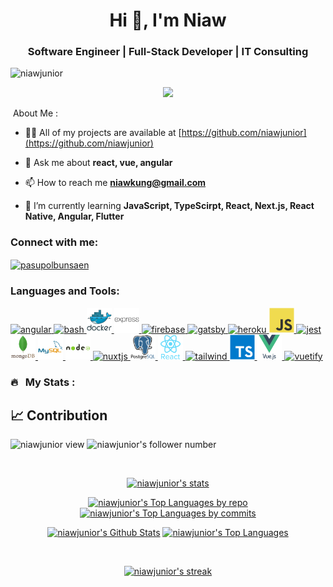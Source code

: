 <h1 align="center">Hi 👋, I'm Niaw</h1>
<h3 align="center">Software Engineer | Full-Stack Developer | IT Consulting</h3>

<p align="left"> <img src="https://komarev.com/ghpvc/?username=niawjunior&label=Profile%20views&color=0e75b6&style=flat" alt="niawjunior" /> </p>

<p align="center"><img src="https://media.tenor.com/V6n6v8qdRn0AAAAM/typing-fast-typing.gif" width="100" height="auto"  /></p>

&nbsp;About Me :

- 👨‍💻 All of my projects are available at [https://github.com/niawjunior](https://github.com/niawjunior)

- 💬 Ask me about **react, vue, angular**

- 📫 How to reach me **niawkung@gmail.com**

- 🌱 I’m currently learning **JavaScript, TypeScirpt, React, Next.js, React Native, Angular, Flutter**

<h3 align="left">Connect with me:</h3>
<p align="left">
<a href="https://linkedin.com/in/pasupolbunsaen" target="blank"><img align="center" src="https://raw.githubusercontent.com/rahuldkjain/github-profile-readme-generator/master/src/images/icons/Social/linked-in-alt.svg" alt="pasupolbunsaen" height="30" width="40" /></a>
</p>

<h3 align="left">Languages and Tools:</h3>
<p align="left"> <a href="https://angular.io" target="_blank" rel="noreferrer"> <img src="https://angular.io/assets/images/logos/angular/angular.svg" alt="angular" width="40" height="40"/> </a> <a href="https://www.gnu.org/software/bash/" target="_blank" rel="noreferrer"> <img src="https://www.vectorlogo.zone/logos/gnu_bash/gnu_bash-icon.svg" alt="bash" width="40" height="40"/> </a> <a href="https://www.docker.com/" target="_blank" rel="noreferrer"> <img src="https://raw.githubusercontent.com/devicons/devicon/master/icons/docker/docker-original-wordmark.svg" alt="docker" width="40" height="40"/> </a> <a href="https://expressjs.com" target="_blank" rel="noreferrer"> <img src="https://raw.githubusercontent.com/devicons/devicon/master/icons/express/express-original-wordmark.svg" alt="express" width="40" height="40"/> </a> <a href="https://firebase.google.com/" target="_blank" rel="noreferrer"> <img src="https://www.vectorlogo.zone/logos/firebase/firebase-icon.svg" alt="firebase" width="40" height="40"/> </a> <a href="https://www.gatsbyjs.com/" target="_blank" rel="noreferrer"> <img src="https://www.vectorlogo.zone/logos/gatsbyjs/gatsbyjs-icon.svg" alt="gatsby" width="40" height="40"/> </a> <a href="https://heroku.com" target="_blank" rel="noreferrer"> <img src="https://www.vectorlogo.zone/logos/heroku/heroku-icon.svg" alt="heroku" width="40" height="40"/> </a> <a href="https://developer.mozilla.org/en-US/docs/Web/JavaScript" target="_blank" rel="noreferrer"> <img src="https://raw.githubusercontent.com/devicons/devicon/master/icons/javascript/javascript-original.svg" alt="javascript" width="40" height="40"/> </a> <a href="https://jestjs.io" target="_blank" rel="noreferrer"> <img src="https://www.vectorlogo.zone/logos/jestjsio/jestjsio-icon.svg" alt="jest" width="40" height="40"/> </a> <a href="https://www.mongodb.com/" target="_blank" rel="noreferrer"> <img src="https://raw.githubusercontent.com/devicons/devicon/master/icons/mongodb/mongodb-original-wordmark.svg" alt="mongodb" width="40" height="40"/> </a> <a href="https://www.mysql.com/" target="_blank" rel="noreferrer"> <img src="https://raw.githubusercontent.com/devicons/devicon/master/icons/mysql/mysql-original-wordmark.svg" alt="mysql" width="40" height="40"/> </a> <a href="https://nodejs.org" target="_blank" rel="noreferrer"> <img src="https://raw.githubusercontent.com/devicons/devicon/master/icons/nodejs/nodejs-original-wordmark.svg" alt="nodejs" width="40" height="40"/> </a> <a href="https://nuxtjs.org/" target="_blank" rel="noreferrer"> <img src="https://www.vectorlogo.zone/logos/nuxtjs/nuxtjs-icon.svg" alt="nuxtjs" width="40" height="40"/> </a> <a href="https://www.postgresql.org" target="_blank" rel="noreferrer"> <img src="https://raw.githubusercontent.com/devicons/devicon/master/icons/postgresql/postgresql-original-wordmark.svg" alt="postgresql" width="40" height="40"/> </a> <a href="https://reactjs.org/" target="_blank" rel="noreferrer"> <img src="https://raw.githubusercontent.com/devicons/devicon/master/icons/react/react-original-wordmark.svg" alt="react" width="40" height="40"/> </a> <a href="https://tailwindcss.com/" target="_blank" rel="noreferrer"> <img src="https://www.vectorlogo.zone/logos/tailwindcss/tailwindcss-icon.svg" alt="tailwind" width="40" height="40"/> </a> <a href="https://www.typescriptlang.org/" target="_blank" rel="noreferrer"> <img src="https://raw.githubusercontent.com/devicons/devicon/master/icons/typescript/typescript-original.svg" alt="typescript" width="40" height="40"/> </a> <a href="https://vuejs.org/" target="_blank" rel="noreferrer"> <img src="https://raw.githubusercontent.com/devicons/devicon/master/icons/vuejs/vuejs-original-wordmark.svg" alt="vuejs" width="40" height="40"/> </a> <a href="https://vuetifyjs.com/en/" target="_blank" rel="noreferrer"> <img src="https://bestofjs.org/logos/vuetify.svg" alt="vuetify" width="40" height="40"/> </a> </p>

### 🔥 &nbsp; My Stats :

## 📈 Contribution

<img src="https://komarev.com/ghpvc/?username=niawjunior&label=Profile%20views&color=0e75b6&style=flat" alt="niawjunior view" /> <img src="https://img.shields.io/github/followers/niawjunior?label=Follow" alt="niawjunior's follower number">

<br/>

<!-- Primary GitHub Stats -->
<p align="center">
  <a href="https://github.com/niawjunior"><img alt="niawjunior's stats" src="http://github-profile-summary-cards.vercel.app/api/cards/profile-details?username=niawjunior&theme=react" /></a>
</p>

<!-- Top Languages -->
<p align="center">
  <a href="https://github.com/niawjunior"><img alt="niawjunior's Top Languages by repo" src="http://github-profile-summary-cards.vercel.app/api/cards/repos-per-language?username=niawjunior&theme=react" /></a>
  <a href="https://github.com/niawjunior"><img alt="niawjunior's Top Languages by commits" src="http://github-profile-summary-cards.vercel.app/api/cards/most-commit-language?username=niawjunior&theme=react&bg_color=0D1117" /></a>
</p>

<!-- Secondary GitHub Stats -->
<p align="center">
  <a href="https://github.com/niawjunior"><img alt="niawjunior's Github Stats" src="http://github-profile-summary-cards.vercel.app/api/cards/stats?username=niawjunior&theme=react" /></a>
  <a href="https://github.com/niawjunior"><img alt="niawjunior's Top Languages" src="http://github-profile-summary-cards.vercel.app/api/cards/productive-time?username=niawjunior&theme=react&utcOffset=7" /></a>
</p>

<br/>

<!-- Streak Stats -->
<p align="center">
    <a href="https://github.com/niawjunior">
        <img title="🔥 Get streak stats for your profile at git.io/streak-stats" alt="niawjunior's streak" src="https://github-readme-streak-stats.herokuapp.com/?user=niawjunior&theme=react&hide_border=true&stroke=0000&background=0D1117"/>
    </a>
</p>

